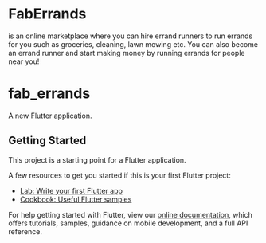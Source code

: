 # FabErrands
is an online marketplace where you can hire errand runners to run errands for you such as groceries, cleaning, lawn mowing etc. You can also become an errand runner and start making money by running errands for people near you!
# fab_errands

A new Flutter application.

## Getting Started

This project is a starting point for a Flutter application.

A few resources to get you started if this is your first Flutter project:

- [Lab: Write your first Flutter app](https://flutter.dev/docs/get-started/codelab)
- [Cookbook: Useful Flutter samples](https://flutter.dev/docs/cookbook)

For help getting started with Flutter, view our 
[online documentation](https://flutter.dev/docs), which offers tutorials, 
samples, guidance on mobile development, and a full API reference.

